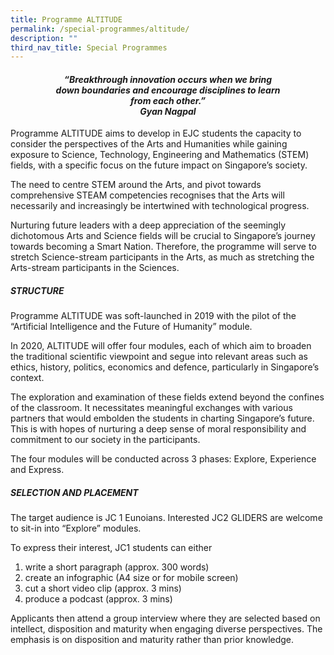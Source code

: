 ```yaml
---
title: Programme ALTITUDE
permalink: /special-programmes/altitude/
description: ""
third_nav_title: Special Programmes
---
```

<center><h4><em>“Breakthrough innovation occurs when we bring<br>down boundaries and encourage disciplines to learn<br>from each other.”  <br><b>Gyan Nagpal</b></em></h4></center>


Programme ALTITUDE aims to develop in EJC students the capacity to consider the perspectives of the Arts and Humanities while gaining exposure to Science, Technology, Engineering and Mathematics (STEM) fields, with a specific focus on the future impact on Singapore’s society.

The need to centre STEM around the Arts, and pivot towards comprehensive STEAM competencies recognises that the Arts will necessarily and increasingly be intertwined with technological progress.

Nurturing future leaders with a deep appreciation of the seemingly dichotomous Arts and Science fields will be crucial to Singapore’s journey towards becoming a Smart Nation. Therefore, the programme will serve to stretch Science-stream participants in the Arts, as much as stretching the Arts-stream participants in the Sciences.

##### STRUCTURE

Programme ALTITUDE was soft-launched in 2019 with the pilot of the “Artificial Intelligence and the Future of Humanity” module.

In 2020, ALTITUDE will offer four modules, each of which aim to broaden the traditional scientific viewpoint and segue into relevant areas such as ethics, history, politics, economics and defence, particularly in Singapore’s context.

The exploration and examination of these fields extend beyond the confines of the classroom. It necessitates meaningful exchanges with various partners that would embolden the students in charting Singapore’s future. This is with hopes of nurturing a deep sense of moral responsibility and commitment to our society in the participants.

The four modules will be conducted across 3 phases: Explore, Experience and Express.

##### SELECTION AND PLACEMENT

The target audience is JC 1 Eunoians. Interested JC2 GLIDERS are welcome to sit-in into “Explore” modules.

To express their interest, JC1 students can either  
1) write a short paragraph (approx. 300 words)  
2) create an infographic (A4 size or for mobile screen)  
3) cut a short video clip (approx. 3 mins)  
4) produce a podcast (approx. 3 mins)

Applicants then attend a group interview where they are selected based on intellect, disposition and maturity when engaging diverse perspectives. The emphasis is on disposition and maturity rather than prior knowledge.